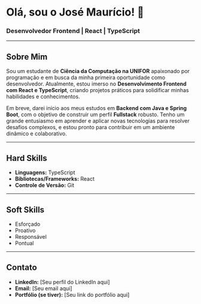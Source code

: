# Olá, sou o José Maurício! 👋

### Desenvolvedor Frontend | React | TypeScript

---

## Sobre Mim

Sou um estudante de **Ciência da Computação na UNIFOR** apaixonado por programação e em busca da minha primeira oportunidade como desenvolvedor. Atualmente, estou imerso no **Desenvolvimento Frontend com React e TypeScript**, criando projetos práticos para solidificar minhas habilidades e conhecimentos.

Em breve, darei início aos meus estudos em **Backend com Java e Spring Boot**, com o objetivo de construir um perfil **Fullstack** robusto. Tenho um grande entusiasmo em aprender e aplicar novas tecnologias para resolver desafios complexos, e estou pronto para contribuir em um ambiente dinâmico e colaborativo.

---

## Hard Skills

- **Linguagens:** TypeScript
- **Bibliotecas/Frameworks:** React
- **Controle de Versão:** Git

---

## Soft Skills

- Esforçado
- Proativo
- Responsável
- Pontual

---

## Contato

- **LinkedIn:** [Seu perfil do LinkedIn aqui]
- **Email:** [Seu email aqui]
- **Portfólio (se tiver):** [Seu link do portfólio aqui]
